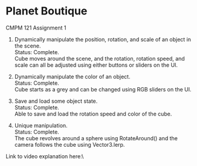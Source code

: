 # Planet Boutique
CMPM 121 Assignment 1

1. Dynamically manipulate the position, rotation, and scale of an object in the scene.\
    Status: Complete.\
    Cube moves around the scene, and the rotation, rotation speed, and scale can all be adjusted using either buttons or sliders on the UI.

2. Dynamically manipulate the color of an object.\
    Status: Complete.\
    Cube starts as a grey and can be changed using RGB sliders on the UI.

3. Save and load some object state.\
    Status: Complete.\
    Able to save and load the rotation speed and color of the cube.

4. Unique manipulation.\
    Status: Complete.\
    The cube revolves around a sphere using RotateAround() and the camera follows the cube using Vector3.lerp.

Link to video explanation here:\
